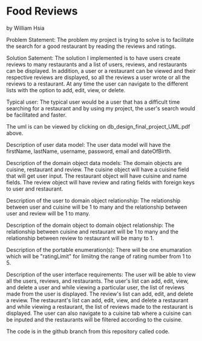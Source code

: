 # Food Reviews
by William Hsia

Problem Statement: The problem my project is trying to solve is to facilitate the search for a good restaurant by reading the reviews and ratings.

Solution Satement: The solution I implemented is to have users create reviews to many restaurants and a list of users, reviews, and restaurants can be displayed. In addition, a user or a restaurant can be viewed and their respective reviews are displayed, so all the reviews a user wrote or all the reviews to a restaurant. At any time the user can navigate to the different lists with the option to add, edit, view, or delete. 

Typical user: The typical user would be a user that has a difficult time searching for a restaurant and by using my project, the user's search would be facilitated and faster.

The uml is can be viewed by clicking on db_design_final_project_UML.pdf above.

Description of user data model: The user data model will have the firstName, lastName, username, password, email and dateOfBirth.

Description of the domain object data models: The domain objects are cuisine, restaurant and review. The cuisine object will have a cuisine field that will get user input. The restaurant object will have cuisine and name fields. The review object will have review and rating fields with foreign keys to user and restaurant. 

Description of the user to domain object relationship: The relationship between user and cuisine will be 1 to many and the relationship between user and review will be 1 to many.

Description of the domain object to domain object relationship: The relationship between cuisine and restaurant will be 1 to many and the relationship between review to restaurant will be many to 1.

Description of the portable enumeration(s): There will be one enumaration which will be "ratingLimit" for limiitng the range of rating number from 1 to 5.

Description of the user interface requirements: The user will be able to view all the users, reviews, and restaurants. The user's list can add, edit, view, and delete a user and while viewing a particular user, the list of reviews made from the user is displayed. The review's list can add, edit, and delete a review. The restaurant's list can add, edit, view, and delete a restaurant and while viewing a restaurant, the list of reviews made to the restaurant is displayed. The user can also navigate to a cuisine tab where a cuisine can be inputed and the restaurants will be filtered according to the cuisine. 

The code is in the github branch from this repository called code.
